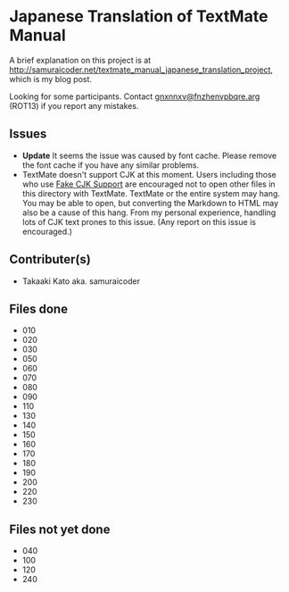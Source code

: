 # Japanese Translation of TextMate Manual

A brief explanation on this project is at <http://samuraicoder.net/textmate_manual_japanese_translation_project>, which is my blog post.

Looking for some participants.
Contact <gnxnnxv@fnzhenvpbqre.arg> (ROT13) if you report any mistakes.

## Issues

* **Update** It seems the issue was caused by font cache. Please remove the font cache if you have any similar problems. 
* TextMate doesn't support CJK at this moment. Users including those who use [Fake CJK Support](http://macromates.com/blog/archives/2006/11/09/faking-cjk-support/) are encouraged not to open other files in this directory with TextMate. TextMate or the entire system may hang. You may be able to open, but converting the Markdown to HTML may also be a cause of this hang. From my personal experience, handling lots of CJK text prones to this issue. (Any report on this issue is encouraged.)

## Contributer(s)

* Takaaki Kato aka. samuraicoder

## Files done

* 010
* 020
* 030
* 050
* 060
* 070
* 080
* 090
* 110
* 130
* 140
* 150
* 160
* 170
* 180
* 190
* 200
* 220
* 230

## Files not yet done

* 040
* 100
* 120
* 240
